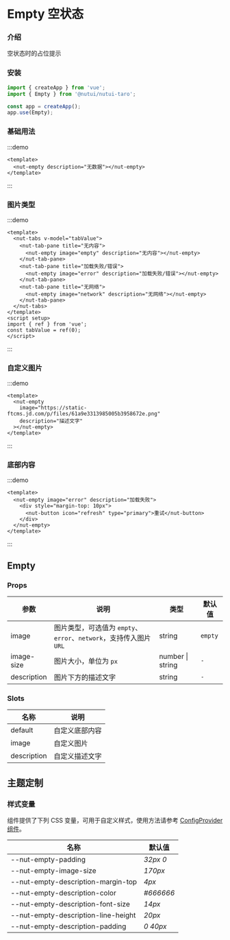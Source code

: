 # Empty 空状态

### 介绍

空状态时的占位提示

### 安装

```js
import { createApp } from 'vue';
import { Empty } from '@nutui/nutui-taro';

const app = createApp();
app.use(Empty);
```

### 基础用法

:::demo

```vue
<template>
  <nut-empty description="无数据"></nut-empty>
</template>
```

:::

### 图片类型

:::demo

```vue
<template>
  <nut-tabs v-model="tabValue">
    <nut-tab-pane title="无内容">
      <nut-empty image="empty" description="无内容"></nut-empty>
    </nut-tab-pane>
    <nut-tab-pane title="加载失败/错误">
      <nut-empty image="error" description="加载失败/错误"></nut-empty>
    </nut-tab-pane>
    <nut-tab-pane title="无网络">
      <nut-empty image="network" description="无网络"></nut-empty>
    </nut-tab-pane>
  </nut-tabs>
</template>
<script setup>
import { ref } from 'vue';
const tabValue = ref(0);
</script>
```

:::

### 自定义图片

:::demo

```vue
<template>
  <nut-empty
    image="https://static-ftcms.jd.com/p/files/61a9e3313985005b3958672e.png"
    description="描述文字"
  ></nut-empty>
</template>
```

:::

### 底部内容

:::demo

```vue
<template>
  <nut-empty image="error" description="加载失败">
    <div style="margin-top: 10px">
      <nut-button icon="refresh" type="primary">重试</nut-button>
    </div>
  </nut-empty>
</template>
```

:::

## Empty

### Props

| 参数        | 说明                                                               | 类型             | 默认值  |
| ----------- | ------------------------------------------------------------------ | ---------------- | ------- |
| image       | 图片类型，可选值为 `empty`、`error`、`network`，支持传入图片 `URL` | string           | `empty` |
| image-size  | 图片大小，单位为 `px`                                              | number \| string | `-`     |
| description | 图片下方的描述文字                                                 | string           | `-`     |

### Slots

| 名称        | 说明           |
| ----------- | -------------- |
| default     | 自定义底部内容 |
| image       | 自定义图片     |
| description | 自定义描述文字 |

## 主题定制

### 样式变量

组件提供了下列 CSS 变量，可用于自定义样式，使用方法请参考 [ConfigProvider 组件](#/zh-CN/component/configprovider)。

| 名称                                | 默认值    |
| ----------------------------------- | --------- |
| --nut-empty-padding                 | _32px 0_  |
| --nut-empty-image-size              | _170px_   |
| --nut-empty-description-margin-top  | _4px_     |
| --nut-empty-description-color       | _#666666_ |
| --nut-empty-description-font-size   | _14px_    |
| --nut-empty-description-line-height | _20px_    |
| --nut-empty-description-padding     | _0 40px_  |
